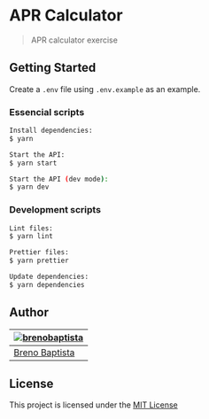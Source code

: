 # APR Calculator

> APR calculator exercise

## Getting Started

Create a `.env` file using `.env.example` as an example.

### Essencial scripts

```sh
Install dependencies:
$ yarn

Start the API:
$ yarn start

Start the API (dev mode):
$ yarn dev
```

### Development scripts

```sh
Lint files:
$ yarn lint

Prettier files:
$ yarn prettier

Update dependencies:
$ yarn dependencies
```

## Author

| [![brenobaptista](https://avatars1.githubusercontent.com/u/47641641?s=120&v=4)](https://github.com/brenobaptista) |
| ----------------------------------------------------------------------------------------------------------------- |
| [Breno Baptista](https://github.com/brenobaptista)                                                                |

## License

This project is licensed under the [MIT License](/LICENSE)
